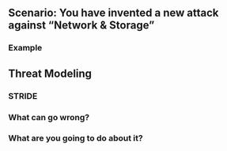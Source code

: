 ## Scenario: You have invented a new attack against “Network & Storage”

### Example

## Threat Modeling

### STRIDE

### What can go wrong?

### What are you going to do about it?